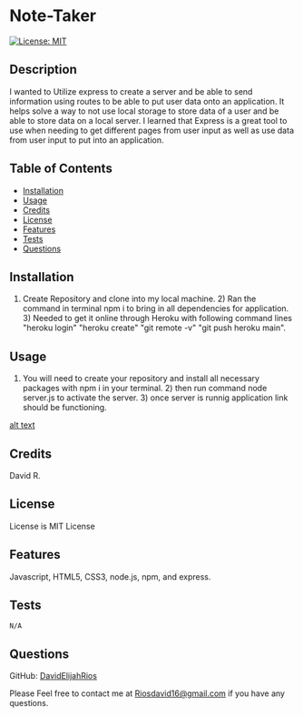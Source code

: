 # Note-Taker 


[![License: MIT](https://img.shields.io/badge/License-MIT-yellow.svg)](https://opensource.org/licenses/MIT)


  ## Description

  
   I wanted to Utilize express to create a server and be able to send information using routes to be able to put user data onto an application.
   It helps solve a way to not use local storage to store data of a user and be able to store data on a local server.
   I learned that Express is a great tool to use when needing to get different pages from user input as well as use data from user input to put into an application.



  ## Table of Contents
  
  - [Installation](#installation)
  - [Usage](#usage)
  - [Credits](#credits)
  - [License](#license)
  - [Features](#features)
  - [Tests](#tests)
  - [Questions](questions)


  
  ## Installation
  

  1) Create Repository and clone into my local machine. 2) Ran the command in terminal npm i to bring in all dependencies for application. 3) Needed to get it online through Heroku with following command lines "heroku login" "heroku create" "git remote -v" "git push heroku main".
  



  ## Usage
  

  1) You will need to create your repository and install all necessary packages with npm i in your terminal. 2) then run command node server.js to activate the server. 3) once server is runnig application link should be functioning.

  [alt text](assets/images/screenshot.png)




  ## Credits
  

  David R.
  




 ## License


  License is MIT License






  ## Features

  
  Javascript, HTML5, CSS3, node.js, npm, and express.




  ## Tests


    N/A
    

    
    
  



  ## Questions


  GitHub: [DavidElijahRios](https://github.com/DavidElijahRios)


  Please Feel free to contact me at Riosdavid16@gmail.com if you have any questions.

  
  